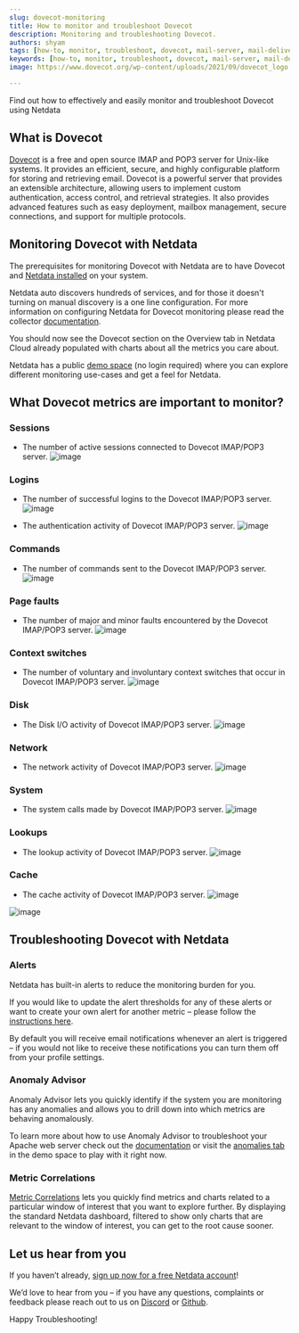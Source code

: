 ```yaml
---
slug: dovecot-monitoring
title: How to monitor and troubleshoot Dovecot
description: Monitoring and troubleshooting Dovecot.
authors: shyam
tags: [how-to, monitor, troubleshoot, dovecot, mail-server, mail-delivery, IMAP, POP3]
keywords: [how-to, monitor, troubleshoot, dovecot, mail-server, mail-delivery, IMAP, POP3]
image: https://www.dovecot.org/wp-content/uploads/2021/09/dovecot_logo.png

---
```


Find out how to effectively and easily monitor and troubleshoot Dovecot using Netdata

<!--truncate-->
## What is Dovecot

[Dovecot](https://www.dovecot.org/) is a free and open source IMAP and POP3 server for Unix-like systems. It provides an efficient, secure, and highly configurable platform for storing and retrieving email. Dovecot is a powerful server that provides an extensible architecture, allowing users to implement custom authentication, access control, and retrieval strategies. It also provides advanced features such as easy deployment, mailbox management, secure connections, and support for multiple protocols.

## Monitoring Dovecot with Netdata

The prerequisites for monitoring Dovecot with Netdata are to have Dovecot and [Netdata installed](https://learn.netdata.cloud/docs/cloud/get-started) on your system. 

Netdata auto discovers hundreds of services, and for those it doesn't turning on manual discovery is a one line configuration. For more information on configuring Netdata for Dovecot monitoring please read the collector [documentation](https://learn.netdata.cloud/docs/agent/collectors/python.d.plugin/dovecot).

You should now see the Dovecot section on the Overview tab in Netdata Cloud already populated with charts about all the metrics you care about.

Netdata has a public [demo space](https://app.netdata.cloud/spaces/netdata-demo) (no login required) where you can explore different monitoring use-cases and get a feel for Netdata.

## What Dovecot metrics are important to monitor?

### Sessions
 - The number of active sessions connected to Dovecot IMAP/POP3 server. 
![image](https://user-images.githubusercontent.com/24860547/208645727-2306f4cf-e40b-4566-9488-796ead11ad9e.png)

### Logins
 - The number of successful logins to the Dovecot IMAP/POP3 server. 
![image](https://user-images.githubusercontent.com/24860547/208645864-24f0aad3-b65b-4ab0-acee-5f634c327b9b.png)

 - The authentication activity of Dovecot IMAP/POP3 server. 
![image](https://user-images.githubusercontent.com/24860547/208645982-99622a5c-98a5-4852-831f-c59c683e7a4a.png)

### Commands
 - The number of commands sent to the Dovecot IMAP/POP3 server. 
![image](https://user-images.githubusercontent.com/24860547/208646102-14994f76-8c70-46d9-a505-959da2304de5.png)

### Page faults
 - The number of major and minor faults encountered by the Dovecot IMAP/POP3 server. 
![image](https://user-images.githubusercontent.com/24860547/208646198-0efc79b6-0cef-4c0c-8be3-1d08a6f0c4ee.png)

### Context switches
 - The number of voluntary and involuntary context switches that occur in Dovecot IMAP/POP3 server. 
![image](https://user-images.githubusercontent.com/24860547/208646415-0d61c638-624f-44e2-92ee-6379c0eb6a58.png)

### Disk 
 - The Disk I/O activity of Dovecot IMAP/POP3 server. 
![image](https://user-images.githubusercontent.com/24860547/208646535-dd174402-2d9c-4ac4-9152-620f936140c2.png)

### Network
 - The network activity of Dovecot IMAP/POP3 server. 
![image](https://user-images.githubusercontent.com/24860547/208646653-322170ca-411e-42c9-9f29-afe291c9c474.png)

### System
 - The system calls made by Dovecot IMAP/POP3 server. 
![image](https://user-images.githubusercontent.com/24860547/208646760-379b49df-1a0d-4398-91f8-20c0f046d71d.png)

### Lookups
 - The lookup activity of Dovecot IMAP/POP3 server. 
![image](https://user-images.githubusercontent.com/24860547/208646862-444a0594-cf01-4d97-8164-f67d3360856d.png)

### Cache
 - The cache activity of Dovecot IMAP/POP3 server. 
![image](https://user-images.githubusercontent.com/24860547/208646932-31b5ffdc-a918-4d16-9376-05555986467a.png)

![image](https://user-images.githubusercontent.com/24860547/208646996-25c434f4-60aa-43fe-8afd-972a3733a88a.png)

## Troubleshooting Dovecot with Netdata

### Alerts
Netdata has built-in alerts to reduce the monitoring burden for you. 

If you would like to update the alert thresholds for any of these alerts or want to create your own alert for another metric – please follow the [instructions here](https://learn.netdata.cloud/docs/monitor/configure-alarms).

By default you will receive email notifications whenever an alert is triggered – if you would not like to receive these notifications you can turn them off from your profile settings.
### Anomaly Advisor
Anomaly Advisor lets you quickly identify if the system you are monitoring has any anomalies and allows you to drill down into which metrics are behaving anomalously.

To learn more about how to use Anomaly Advisor to troubleshoot your Apache web server check out the [documentation](https://learn.netdata.cloud/docs/cloud/insights/anomaly-advisor) or visit the [anomalies tab](https://app.netdata.cloud/spaces/netdata-demo/rooms/apache/anomalies) in the demo space to play with it right now.
### Metric Correlations 
[Metric Correlations](https://learn.netdata.cloud/docs/cloud/insights/metric-correlations) lets you quickly find metrics and charts related to a particular window of interest that you want to explore further. By displaying the standard Netdata dashboard, filtered to show only charts that are relevant to the window of interest, you can get to the root cause sooner.

## Let us hear from you
If you haven’t already, [sign up now for a free Netdata account](https://app.netdata.cloud/?utm_campaign=technical&utm_source=content&utm_medium=blog&utm_content=dovecot-monitoring)! 

We’d love to hear from you – if you have any questions, complaints or feedback please reach out to us on [Discord](https://discord.com/invite/mPZ6WZKKG2) or [Github](https://github.com/netdata/netdata/).

Happy Troubleshooting!
